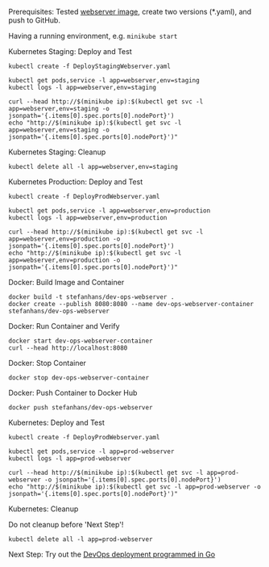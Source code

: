 Prerequisites: Tested [webserver image](../../Images/webserver), create two versions (*.yaml), and push to GitHub.

Having a running environment, e.g. `minikube start`

Kubernetes Staging: Deploy and Test

    kubectl create -f DeployStagingWebserver.yaml
    
    kubectl get pods,service -l app=webserver,env=staging
    kubectl logs -l app=webserver,env=staging
    
    curl --head http://$(minikube ip):$(kubectl get svc -l app=webserver,env=staging -o jsonpath='{.items[0].spec.ports[0].nodePort}')
    echo "http://$(minikube ip):$(kubectl get svc -l app=webserver,env=staging -o jsonpath='{.items[0].spec.ports[0].nodePort}')"

Kubernetes Staging: Cleanup

    kubectl delete all -l app=webserver,env=staging

Kubernetes Production: Deploy and Test

    kubectl create -f DeployProdWebserver.yaml
    
    kubectl get pods,service -l app=webserver,env=production
    kubectl logs -l app=webserver,env=production
    
    curl --head http://$(minikube ip):$(kubectl get svc -l app=webserver,env=production -o jsonpath='{.items[0].spec.ports[0].nodePort}')
    echo "http://$(minikube ip):$(kubectl get svc -l app=webserver,env=production -o jsonpath='{.items[0].spec.ports[0].nodePort}')"

Docker: Build Image and Container

    docker build -t stefanhans/dev-ops-webserver .
    docker create --publish 8080:8080 --name dev-ops-webserver-container stefanhans/dev-ops-webserver
    
Docker: Run Container and Verify

    docker start dev-ops-webserver-container
    curl --head http://localhost:8080
    
Docker: Stop Container

    docker stop dev-ops-webserver-container
    
Docker: Push Container to Docker Hub

    docker push stefanhans/dev-ops-webserver

Kubernetes: Deploy and Test

    kubectl create -f DeployProdWebserver.yaml
    
    kubectl get pods,service -l app=prod-webserver
    kubectl logs -l app=prod-webserver
    
    curl --head http://$(minikube ip):$(kubectl get svc -l app=prod-webserver -o jsonpath='{.items[0].spec.ports[0].nodePort}')
    echo "http://$(minikube ip):$(kubectl get svc -l app=prod-webserver -o jsonpath='{.items[0].spec.ports[0].nodePort}')"
    
Kubernetes: Cleanup

Do not cleanup before 'Next Step'!
    
    kubectl delete all -l app=prod-webserver
    
Next Step: Try out the [DevOps deployment programmed in Go](../../Deployments/dev-ops)
    